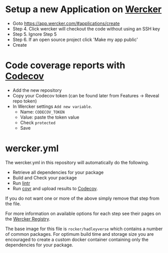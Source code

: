 # Setup a new Application on [Wercker](https://app.wercker.com/)

- Goto https://app.wercker.com/#applications/create
- Step 4. Click wercker will checkout the code without using an SSH key
- Step 5. Ignore Step 5
- Step 6. If an open source project click 'Make my app public'
- Create


# Code coverage reports with [Codecov](https://codecov.io)

- Add the new repository
- Copy your Codecov token (can be found later from Features -> Reveal repo token)
- In Wercker settings `Add new variable`.
  - Name: `CODECOV_TOKEN`
  - Value: paste the token value
  - Check `protected`
  - Save

# wercker.yml

The wercker.yml in this repository will automatically do the following.

- Retrieve all dependencies for your package
- Build and Check your package
- Run [lintr](https://github.com/jimhester/lintr)
- Run [covr](https://github.com/jimhester/covr) and upload results to [Codecov](https://codecov.io).

If you do not want one or more of the above simply remove that step from the file.

For more information on available options for each step see their pages on the
[Wercker Registry](https://app.wercker.com/#search/steps/jimhester).

The base image for this file is `rocker/hadleyverse` which contains a number of
common packages.  For optimum build time and storage size you are encouraged to
create a custom docker container containing only the dependencies for your
package.
